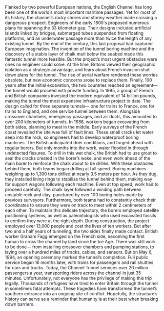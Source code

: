 Flanked by two powerful European nations, the English Channel has long been one of the world’s  most important maritime passages. Yet for most of its history, the channel’s rocky shores  and stormy weather made crossing a dangerous prospect. Engineers of the early 1800's  proposed numerous plans for spanning the 33 kilometer gap. Their designs included artificial islands  linked by bridges, submerged tubes suspended  from floating platforms, and an underwater passage more than twice  the length of any existing tunnel. By the end of the century, this last proposal had captured  European imagination. The invention  of the tunnel boring machine and the discovery of a stable layer  of chalk marl below the seabed made this fantastic tunnel  more feasible. But the project’s most urgent obstacles  were ones no engineer could solve. At the time, Britons viewed their geographic isolation  as a strategic advantage, and fears about French invasion  shut down plans for the tunnel. The rise of aerial warfare rendered  these worries obsolete, but new economic concerns  arose to replace them. Finally, 100 years after  the initial excavation, the two countries  reached an agreement— the tunnel would proceed  with private funding. In 1985, a group  of French and British companies invested the modern equivalent  of 14 billion pounds, making the tunnel the most expensive  infrastructure project to date. The design called  for three separate tunnels— one for trains to France,  one for trains to England, and one service tunnel between them. Alongside crossover chambers,  emergency passages, and air ducts, this amounted to over 200 kilometers  of tunnels. In 1988, workers began excavating  from both sides, planning to meet in the middle. Early surveys of the French coast  revealed the site was full of fault lines. These small cracks  let water seep into the rock, so engineers had to develop  waterproof boring machines. The British anticipated drier conditions,  and forged ahead with regular borers. But only months into the work, water  flooded in through undetected fissures. To drill in this wet chalk,  the British had to use grout to seal the cracks  created in the borer’s wake, and even work ahead of the main borer to reinforce the chalk  about to be drilled. With these obstacles behind them,  both teams began drilling at full speed. Boring machines weighing up to 1,300 tons  drilled at nearly 3.5 meters per hour. As they dug, they installed lining rings  to stabilize the tunnel behind them, making way for support wagons  following each machine. Even at top speed,  work had to proceed carefully. The chalk layer followed a winding path  between unstable rock and clay, punctured by over 100 boring holes  made by previous surveyors. Furthermore, both teams had  to constantly check their coordinates to ensure they were on track to meet  within 2 centimeters of each other. To maintain this delicate trajectory, the borers employed  satellite positioning systems, as well as paleontologists  who used excavated fossils to confirm they were at the right depth. During construction,  the project employed over 13,000 people and cost the lives of ten workers. But after two and a half years  of tunneling, the two sides finally made contact. British worker Graham Fagg  emerged on the French side, becoming the first human to cross  the channel by land since the Ice Age. There was still work to be done— from installing crossover chambers  and pumping stations, to laying over a hundred miles of tracks,  cables, and sensors. But on May 6, 1994, an opening ceremony  marked the tunnel’s completion. Full public service began  16 months later, with trains for passengers  and rail shuttles for cars and trucks. Today, the Channel Tunnel services  over 20 million passengers a year, transporting riders across the channel  in just 35 minutes. Unfortunately, not everyone has  the privilege of making this trip legally. Thousands of refugees have tried  to enter Britain through the tunnel in sometimes fatal attempts. These tragedies have transformed  the tunnel’s southern entrance into an ongoing site of conflict. Hopefully, the structure’s history  can serve as a reminder that humanity is at their best  when breaking down barriers. 